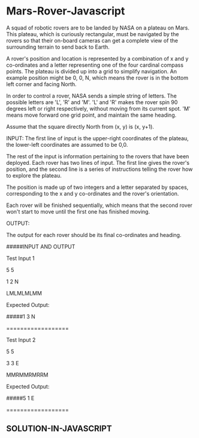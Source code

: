 # Mars-Rover-Javascript


A squad of robotic rovers are to be landed by NASA on a plateau on Mars. 
This plateau, which is curiously rectangular, must be navigated by the
rovers so that their on-board cameras can get a complete view of the
surrounding terrain to send back to Earth.

A rover's position and location is represented by a combination of x and y 
co-ordinates and a letter representing one of the four cardinal compass
points. The plateau is divided up into a grid to simplify navigation. An
example position might be 0, 0, N, which means the rover is in the bottom 
left corner and facing North.

In order to control a rover, NASA sends a simple string of letters. The
possible letters are 'L', 'R' and 'M'. 'L' and 'R' makes the rover spin 90 
degrees left or right respectively, without moving from its current spot.
'M' means move forward one grid point, and maintain the same heading.

Assume that the square directly North from (x, y) is (x, y+1). 

INPUT:
The first line of input is the upper-right coordinates of the plateau, the
lower-left coordinates are assumed to be 0,0.

The rest of the input is information pertaining to the rovers that have
been deployed. Each rover has two lines of input. The first line gives the
rover's position, and the second line is a series of instructions telling
the rover how to explore the plateau.

The position is made up of two integers and a letter separated by spaces, 
corresponding to the x and y co-ordinates and the rover's orientation.

Each rover will be finished sequentially, which means that the second rover
won't start to move until the first one has finished moving. 


OUTPUT:

The output for each rover should be its final co-ordinates and heading.



#####INPUT AND OUTPUT

Test Input 1

5 5

1 2 N

LMLMLMLMM

Expected Output:

#####1 3 N 

==================

Test Input 2

5 5

3 3 E

MMRMMRMRRM

Expected Output:

#####5 1 E

==================

## SOLUTION-IN-JAVASCRIPT